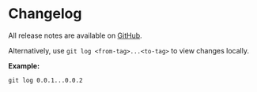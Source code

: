 # Changelog

All release notes are available on [GitHub](https://github.com/Tinder/CombineUI/releases).

Alternatively, use `git log <from-tag>...<to-tag>` to view changes locally.

**Example:**

```
git log 0.0.1...0.0.2
```
